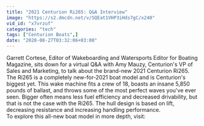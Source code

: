```yaml
---
title: "2021 Centurion Ri265: Q&A Interview"
image: "https://s2.dmcdn.net/v/SQEat1VHP3iHds7gC/x240"
vid_id: "x7vrzuf"
categories: "tech"
tags: ["Centurion Boats",]
date: "2020-08-27T03:32:06+03:00"
---
```

Garrett Cortese, Editor of Wakeboarding and Watersports Editor for Boating Magazine, sits down for a virtual Q&amp;A with Amy Mauzy, Centurion's VP of Sales and Marketing, to talk about the brand-new 2021 Centurion Ri265.  <br>The Ri265 is a completely new-for-2021 boat model and is Centurion's biggest yet. This wake machine fits a crew of 18, boasts an insane 5,850 pounds of ballast, and throws some of the most perfect waves you've ever seen. Bigger often means less fuel efficiency and decreased drivability, but that is not the case with the Ri265. The hull design is based on lift, decreasing resistance and increasing handling performance.  <br>To explore this all-new boat model in more depth, visit: 
